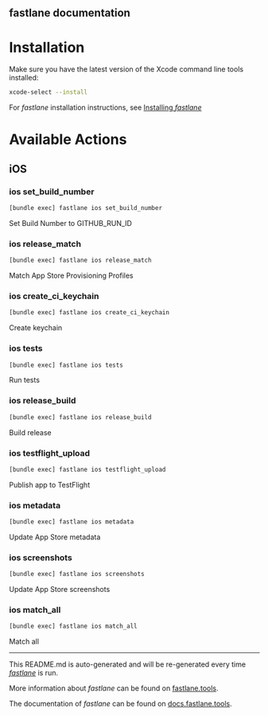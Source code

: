 fastlane documentation
----

# Installation

Make sure you have the latest version of the Xcode command line tools installed:

```sh
xcode-select --install
```

For _fastlane_ installation instructions, see [Installing _fastlane_](https://docs.fastlane.tools/#installing-fastlane)

# Available Actions

## iOS

### ios set_build_number

```sh
[bundle exec] fastlane ios set_build_number
```

Set Build Number to GITHUB_RUN_ID

### ios release_match

```sh
[bundle exec] fastlane ios release_match
```

Match App Store Provisioning Profiles

### ios create_ci_keychain

```sh
[bundle exec] fastlane ios create_ci_keychain
```

Create keychain

### ios tests

```sh
[bundle exec] fastlane ios tests
```

Run tests

### ios release_build

```sh
[bundle exec] fastlane ios release_build
```

Build release

### ios testflight_upload

```sh
[bundle exec] fastlane ios testflight_upload
```

Publish app to TestFlight

### ios metadata

```sh
[bundle exec] fastlane ios metadata
```

Update App Store metadata

### ios screenshots

```sh
[bundle exec] fastlane ios screenshots
```

Update App Store screenshots

### ios match_all

```sh
[bundle exec] fastlane ios match_all
```

Match all

----

This README.md is auto-generated and will be re-generated every time [_fastlane_](https://fastlane.tools) is run.

More information about _fastlane_ can be found on [fastlane.tools](https://fastlane.tools).

The documentation of _fastlane_ can be found on [docs.fastlane.tools](https://docs.fastlane.tools).
